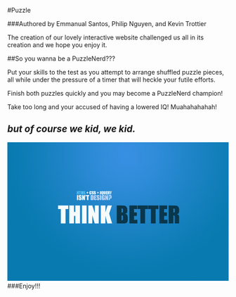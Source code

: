 #Puzzle

###Authored by Emmanual Santos, Philip Nguyen, and Kevin Trottier

The creation of our lovely interactive website challenged us all in its creation and we hope you enjoy it.

##So you wanna be a PuzzleNerd???

Put your skills to the test as you attempt to arrange shuffled puzzle pieces, all while under
the pressure of a timer that will heckle your futile efforts.

Finish both puzzles quickly and you may become a PuzzleNerd champion!

Take too long and your accused of having a lowered IQ!  Muahahahahah!

*but of course we kid, we kid.*
---------------------------------
<img src="img/think.jpg">
###Enjoy!!!
